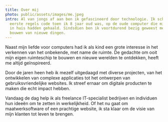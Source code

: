 ```yaml
---
title: Over mij
photo: public/assets/images/me.jpeg
intro: Al van jongs af aan ben ik gefascineerd door technologie. Ik schreef mijn
  eerste regels code toen ik 8 jaar oud was, op de oude computer die mijn ouders
  in huis hadden gehaald. Sindsdien ben ik voortdurend bezig geweest met het
  bouwen van nieuwe dingen.
---
```

Naast mijn liefde voor computers had ik als kind een grote interesse in het verkennen van het onbekende, met name de ruimte. De gedachte om ooit mijn eigen ruimteschip te bouwen en nieuwe werelden te ontdekken, heeft me altijd geïnspireerd.

Door de jaren heen heb ik mezelf uitgedaagd met diverse projecten, van het ontwikkelen van complexe applicaties tot het ontwerpen van gebruiksvriendelijke websites. Ik streef ernaar om digitale producten te maken die echt impact hebben.

Vandaag de dag help ik als freelance IT-specialist bedrijven en individuen hun ideeën om te zetten in werkelijkheid. Of het nu gaat om maatwerksoftware of een prachtige website, ik sta klaar om de visie van mijn klanten tot leven te brengen.

